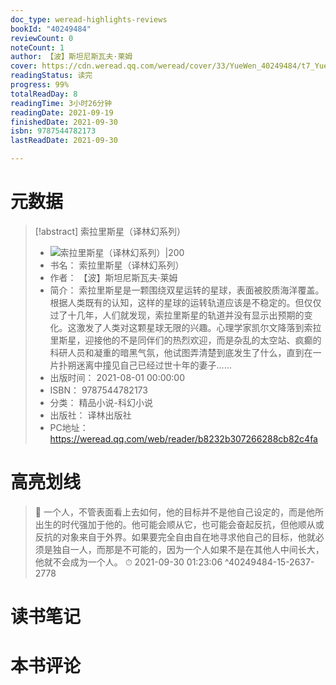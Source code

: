 ```yaml
---
doc_type: weread-highlights-reviews
bookId: "40249484"
reviewCount: 0
noteCount: 1
author: 【波】斯坦尼斯瓦夫·莱姆
cover: https://cdn.weread.qq.com/weread/cover/33/YueWen_40249484/t7_YueWen_40249484.jpg
readingStatus: 读完
progress: 99%
totalReadDay: 8
readingTime: 3小时26分钟
readingDate: 2021-09-19
finishedDate: 2021-09-30
isbn: 9787544782173
lastReadDate: 2021-09-30

---
```

# 元数据
> [!abstract] 索拉里斯星（译林幻系列）
> - ![ 索拉里斯星（译林幻系列）|200](https://cdn.weread.qq.com/weread/cover/33/YueWen_40249484/t7_YueWen_40249484.jpg)
> - 书名： 索拉里斯星（译林幻系列）
> - 作者： 【波】斯坦尼斯瓦夫·莱姆
> - 简介： 索拉里斯星是一颗围绕双星运转的星球，表面被胶质海洋覆盖。根据人类既有的认知，这样的星球的运转轨道应该是不稳定的。但仅仅过了十几年，人们就发现，索拉里斯星的轨道并没有显示出预期的变化。这激发了人类对这颗星球无限的兴趣。心理学家凯尔文降落到索拉里斯星，迎接他的不是同伴们的热烈欢迎，而是杂乱的太空站、疯癫的科研人员和凝重的暗黑气氛，他试图弄清楚到底发生了什么，直到在一片扑朔迷离中撞见自己已经过世十年的妻子……
> - 出版时间： 2021-08-01 00:00:00
> - ISBN： 9787544782173
> - 分类： 精品小说-科幻小说
> - 出版社： 译林出版社
> - PC地址：https://weread.qq.com/web/reader/b8232b307266288cb82c4fa

# 高亮划线



> 📌 一个人，不管表面看上去如何，他的目标并不是他自己设定的，而是他所出生的时代强加于他的。他可能会顺从它，也可能会奋起反抗，但他顺从或反抗的对象来自于外界。如果要完全自由自在地寻求他自己的目标，他就必须是独自一人，而那是不可能的，因为一个人如果不是在其他人中间长大，他就不会成为一个人。 
> ⏱ 2021-09-30 01:23:06 ^40249484-15-2637-2778

# 读书笔记

# 本书评论

